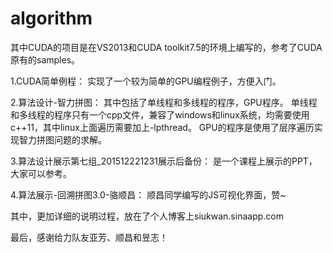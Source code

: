 # algorithm

其中CUDA的项目是在VS2013和CUDA toolkit7.5的环境上编写的，参考了CUDA原有的samples。

1.CUDA简单例程：
实现了一个较为简单的GPU编程例子，方便入门。

2.算法设计-智力拼图：
其中包括了单线程和多线程的程序，GPU程序。
单线程和多线程的程序只有一个cpp文件，兼容了windows和linux系统，均需要使用c++11，其中linux上面遍历需要加上-lpthread。
GPU的程序是使用了层序遍历实现智力拼图问题的求解。

3.算法设计展示第七组_201512221231展示后备份：
是一个课程上展示的PPT，大家可以参考。

4.算法展示-回溯拼图3.0-骆顺昌：
顺昌同学编写的JS可视化界面，赞~

其中，更加详细的说明过程，放在了个人博客上siukwan.sinaapp.com

最后，感谢给力队友亚芳、顺昌和昱志！